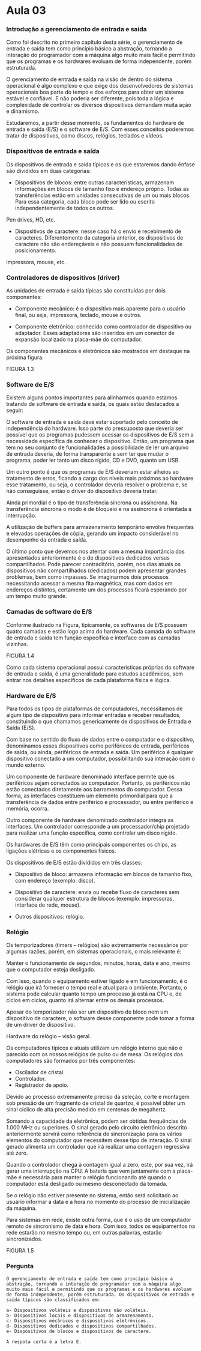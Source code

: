 # Aula 03

### Introdução a gerenciamento de entrada e saída

Como foi descrito no primeiro capítulo desta série, o gerenciamento de entrada e saída tem como princípio básico a abstração, tornando a interação do programador com a máquina algo muito mais fácil e permitindo que os programas e os hardwares evoluam de forma independente, porém estruturada.

O gerenciamento de entrada e saída na visão de dentro do sistema operacional é algo complexo e que exige dos desenvolvedores de sistemas operacionais boa parte do tempo e dos esforços para obter um sistema estável e confiável. E não poderia ser diferente, pois toda a lógica e complexidade de controlar os diversos dispositivos demandam muita ação e dinamismo.

Estudaremos, a partir desse momento, os fundamentos do hardware de entrada e saída (E/S) e o software de E/S. Com esses conceitos poderemos tratar de dispositivos, como discos, relógios, teclados e vídeos.

### Dispositivos de entrada e saída

Os dispositivos de entrada e saída típicos e os que estaremos dando ênfase são divididos em duas categorias:

- Dispositivos de blocos: entre outras características, armazenam informações em blocos de tamanho fixo e endereço próprio. Todas as transferências estão em unidades consecutivas de um ou mais blocos. Para essa categoria, cada bloco pode ser lido ou escrito independentemente de todos os outros.

Pen drives, HD, etc.

- Dispositivos de caractere: nesse caso há o envio e recebimento de caracteres. Diferentemente da categoria anterior, os dispositivos de caractere não são endereçáveis e não possuem funcionalidades de posicionamento.

impressora, mouse, etc.

### Controladores de dispositivos (driver)

As unidades de entrada e saída típicas são constituídas por dois componentes:

- Componente mecânico:  é o dispositivo mais aparente para o usuário final, ou seja, impressora, teclado, mouse e outros. 

- Componente eletrônico: conhecido como controlador de dispositivo ou adaptador. Esses adaptadores são inseridos em um conector de expansão localizado na placa-mãe do computador.

Os componentes mecânicos e eletrônicos são mostrados em destaque na próxima figura.

FIGURA 1.3

### Software de E/S

Existem alguns pontos importantes para alinharmos quando estamos tratando de software de entrada e saída, os quais estão destacados a seguir:

O software de entrada e saída deve estar suportado pelo conceito de independência do hardware. Isso parte do pressuposto que deveria ser possível que os programas pudessem acessar os dispositivos de E/S sem a necessidade específica de conhecer o dispositivo. Então, um programa que tem no seu conjunto de funcionalidades a possibilidade de ler um arquivo de entrada deveria, de forma transparente e sem ter que mudar o programa, poder ler tanto um disco rígido, CD e DVD, quanto um USB.

Um outro ponto é que os programas de E/S deveriam estar alheios ao tratamento de erros, ficando a cargo dos níveis mais próximos ao hardware esse tratamento, ou seja, o controlador deveria resolver o problema e, se não conseguisse, então o driver do dispositivo deveria tratar.

Ainda primordial é o tipo de transferência síncrona ou assíncrona. Na transferência síncrona o modo é de bloqueio e na assíncrona é orientada a interrupção.

A utilização de buffers para armazenamento temporário envolve frequentes e elevadas operações de cópia, gerando um impacto considerável no desempenho da entrada e saída.

O último ponto que devemos nos atentar com a mesma importância dos apresentados anteriormente é o de dispositivos dedicados versus compartilhados. Pode parecer contraditório, porém, nos dias atuais os dispositivos não compartilhados (dedicados) podem apresentar grandes problemas, bem como impasses. Se imaginarmos dois processos necessitando acessar a mesma fita magnética, mas com dados em endereços distintos, certamente um dos processos ficará esperando por um tempo muito grande.

### Camadas de software de E/S

Conforme ilustrado na Figura, tipicamente, os softwares de E/S possuem quatro camadas e estão logo acima do hardware. Cada camada do software de entrada e saída tem função específica e interface com as camadas vizinhas.

FIGURA 1.4

Como cada sistema operacional possui características próprias do software de entrada e saída, é uma generalidade para estudos acadêmicos, sem entrar nos detalhes específicos de cada plataforma física e lógica.

### Hardware de E/S

Para todos os tipos de plataformas de computadores, necessitamos de algum tipo de dispositivo para informar entradas e receber resultados, constituindo o que chamamos genericamente de dispositivos de Entrada e Saída (E/S).

Com base no sentido do fluxo de dados entre o computador e o dispositivo, denominamos esses dispositivos como periféricos de entrada, periféricos de saída, ou ainda, periféricos de entrada e saída. Um periférico é qualquer dispositivo conectado a um computador, possibilitando sua interação com o mundo externo.

Um componente de hardware denominado interface permite que os periféricos sejam conectados ao computador. Portanto, os periféricos não estão conectados diretamente aos barramentos do computador. Dessa forma, as interfaces constituem um elemento primordial para que a transferência de dados entre periférico e processador, ou entre periférico e memória, ocorra.

Outro componente de hardware denominado controlador integra as interfaces. Um controlador corresponde a um processador/chip projetado para realizar uma função específica, como controlar um disco rígido.

Os hardwares de E/S têm como principais componentes os chips, as ligações elétricas e os componentes físicos.

Os dispositivos de E/S estão divididos em três classes:

- Dispositivo de bloco: armazena informação em blocos de tamanho fixo, com endereço (exemplo: disco).

- Dispositivo de caractere: envia ou recebe fluxo de caracteres sem considerar qualquer estrutura de blocos (exemplo: impressoras, interface de rede, mouse).

- Outros dispositivos: relógio.

### Relógio

Os temporizadores (timers – relógios) são extremamente necessários por algumas razões, porém, em sistemas operacionais, o mais relevante é:

Manter o funcionamento de segundos, minutos, horas, data e ano, mesmo que o computador esteja desligado.

Com isso, quando o equipamento estiver ligado e em funcionamento, é o relógio que irá fornecer o tempo real e atual para o ambiente. Portanto, o sistema pode calcular quanto tempo um processo já está na CPU e, de ciclos em ciclos, quanto irá alternar entre os demais processos.

Apesar do temporizador não ser um dispositivo de bloco nem um dispositivo de caractere, o software desse componente pode tomar a forma de um driver de dispositivo.

Hardware do relógio – visão geral.

Os computadores típicos e atuais utilizam um relógio interno que não é parecido com os nossos relógios de pulso ou de mesa. Os relógios dos computadores são formados por três componentes:

- Oscilador de cristal.
- Controlador.
- Registrador de apoio.

Devido ao processo extremamente preciso da seleção, corte e montagem sob pressão de um fragmento de cristal de quartzo, é possível obter um sinal cíclico de alta precisão medido em centenas de megahertz. 

Somando a capacidade da eletrônica, podem ser obtidas frequências de 1.000 MHz ou superiores. O sinal gerado pelo circuito eletrônico descrito anteriormente servirá como referência de sincronização para os vários elementos do computador que necessitem desse tipo de interação. O sinal gerado alimenta um controlador que irá realizar uma contagem regressiva até zero.

Quando o controlador chega à contagem igual a zero, este, por sua vez, irá gerar uma interrupção na CPU. A bateria que vem juntamente com a placa-mãe é necessária para manter o relógio funcionando até quando o computador está desligado ou mesmo desconectado da tomada.

Se o relógio não estiver presente no sistema, então será solicitado ao usuário informar a data e a hora no momento do processo de inicialização da máquina.

Para sistemas em rede, existe outra forma, que é o uso de um computador remoto de sincronismo de data e hora. Com isso, todos os equipamentos na rede estarão no mesmo tempo ou, em outras palavras, estarão sincronizados.

FIGURA 1.5

### Pergunta

    O gerenciamento de entrada e saída tem como princípio básico a abstração, tornando a interação do programador com a máquina algo muito mais fácil e permitindo que os programas e os hardwares evoluam de forma independente, porém estruturada. Os dispositivos de entrada e saída típicos são classificados em:

    a- Dispositivos voláteis e dispositivos não voláteis.
    b- Dispositivos locais e dispositivos de armazenamento.
    c- Dispositivos mecânicos e dispositivos eletrônicos.
    d- Dispositivos dedicados e dispositivos compartilhados.
    e- Dispositivos de blocos e dispositivos de caractere.

    A respota certa é a letra E.
